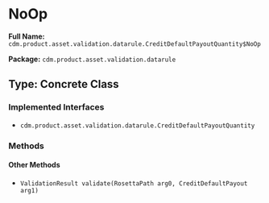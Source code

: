 # NoOp

**Full Name:** `cdm.product.asset.validation.datarule.CreditDefaultPayoutQuantity$NoOp`

**Package:** `cdm.product.asset.validation.datarule`

## Type: Concrete Class

### Implemented Interfaces

- `cdm.product.asset.validation.datarule.CreditDefaultPayoutQuantity`

### Methods

#### Other Methods

- `ValidationResult validate(RosettaPath arg0, CreditDefaultPayout arg1)`

